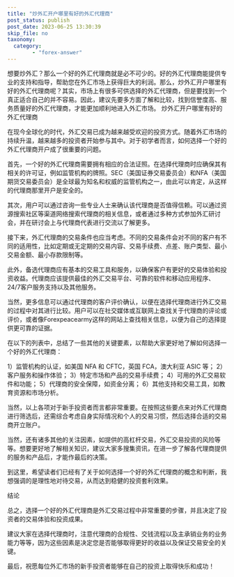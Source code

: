 ```yaml
---
title: "炒外汇开户哪里有好的外汇代理商"
post_status: publish
post_date: 2023-06-25 13:30:39
skip_file: no
taxonomy:
  category:
        - "forex-answer"
---
```


想要炒外汇？那么一个好的外汇代理商就是必不可少的。好的外汇代理商能提供专业的支持和指导，帮助您在外汇市场上获得巨大的利润。那么，炒外汇开户哪里有好的外汇代理商呢？其实，市场上有很多可供选择的外汇代理商，但是要找到一个真正适合自己的并不容易。因此，建议先要多方面了解和比较，找到信誉度高、服务质量好的外汇代理商，才能更加顺利地进入外汇市场。 炒外汇开户哪里有好的外汇代理商

在现今全球化的时代，外汇交易已成为越来越受欢迎的投资方式。随着外汇市场的持续升温，越来越多的投资者开始参与其中。对于初学者而言，如何选择一个好的外汇代理商开户成了很重要的问题。

首先，一个好的外汇代理商需要拥有相应的合法证照。在选择代理商时应确保其有相关的许可证，例如监管机构的牌照。SEC（美国证券交易委员会）和NFA（美国期货交易委员会）是全球最为知名和权威的监管机构之一，由此可以肯定，从这样的代理商那里开户是安全的。

其次，用户可以通过咨询一些专业人士来确认该代理商是否值得信赖。可以通过资源搜索社区等渠道网络搜索代理商的相关信息，或者通过多种方式参加外汇研讨会，并在研讨会上与代理商代表进行交流以了解更多。

接下来，外汇代理商的交易条件也应当考虑。不同的交易条件会对不同的客户有不同的适用性，比如定期或无定期的交易内容、交易手续费、点差、账户类型、最小交易金额、最小存款限制等。

此外，备选代理商应有基本的交易工具和服务，以确保客户有更好的交易体验和投资收益。代理商应该提供最佳的外汇交易平台、可靠的软件和移动应用程序、24/7客户服务支持以及其他服务。

当然，更多信息可以通过代理商的客户评价确认，以便在选择代理商进行外汇交易的过程中对其进行比较。用户可以在社交媒体或互联网上查找关于代理商的评论或评价，或者像Forexpeacearmy这样的网站上查找相关信息，以便为自己的选择提供更可靠的证据。

在以下的列表中，总结了一些其他的关键要素，以帮助大家更好地了解如何选择一个好的外汇代理商：

1）监管机构的认证，如美国 NFA 和 CFTC，英国 FCA，澳大利亚 ASIC 等； 2）客户服务和操作体验； 3）特定市场和产品的交易手续费； 4）可用的外汇交易软件和功能； 5）代理商的安全保障，如资金分离； 6）其他支持和交易工具，如教育资源和市场分析。

当然，以上各项对于新手投资者而言都非常重要。在按照这些要点来对外汇代理商进行筛选后，还需综合考虑自身实际情况和个人的交易习惯，然后选择合适的交易商开立账户。

当然，还有诸多其他的关注因素，如提供的高杠杆交易，外汇交易投资的风险等等。想要更好地了解相关知识，建议大家多搜集资讯，在进一步了解各代理商提供的服务和产品后，才能作最后的决策。

到这里，希望读者们已经有了关于如何选择一个好的外汇代理商的概念和判断，我想强调的是理性地对待交易，从而达到稳健的投资套利效果。

结论

总之，选择一个好的外汇代理商是外汇交易过程中非常重要的步骤，并且决定了投资者的交易体验和投资成果。

建议大家在选择代理商时，注意代理商的合规性、交钱流程以及主承销业务的业务能力等等，因为这些因素是决定您是否能够取得更好的收益以及保证交易安全的关键。

最后，祝愿每位外汇市场的新手投资者能够在自己的投资上取得快乐和成功！ 
